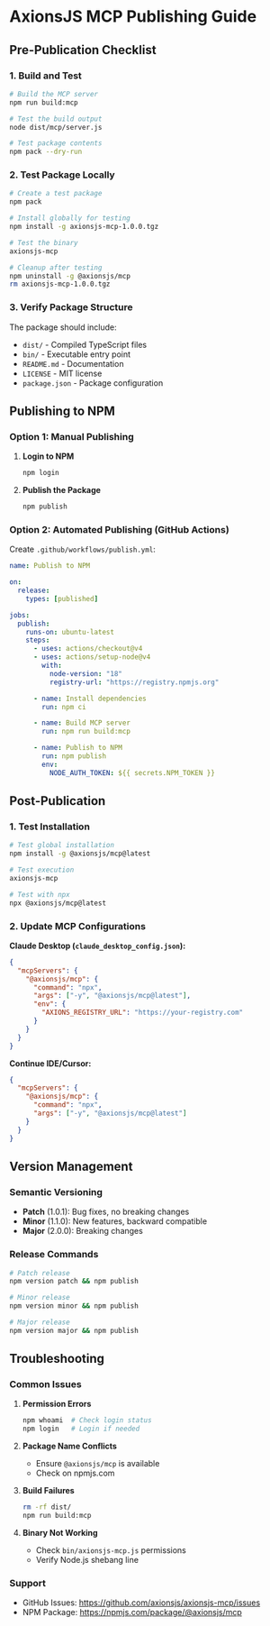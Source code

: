 # AxionsJS MCP Publishing Guide

## Pre-Publication Checklist

### 1. Build and Test

```bash
# Build the MCP server
npm run build:mcp

# Test the build output
node dist/mcp/server.js

# Test package contents
npm pack --dry-run
```

### 2. Test Package Locally

```bash
# Create a test package
npm pack

# Install globally for testing
npm install -g axionsjs-mcp-1.0.0.tgz

# Test the binary
axionsjs-mcp

# Cleanup after testing
npm uninstall -g @axionsjs/mcp
rm axionsjs-mcp-1.0.0.tgz
```

### 3. Verify Package Structure

The package should include:

- `dist/` - Compiled TypeScript files
- `bin/` - Executable entry point
- `README.md` - Documentation
- `LICENSE` - MIT license
- `package.json` - Package configuration

## Publishing to NPM

### Option 1: Manual Publishing

1. **Login to NPM**

   ```bash
   npm login
   ```

2. **Publish the Package**
   ```bash
   npm publish
   ```

### Option 2: Automated Publishing (GitHub Actions)

Create `.github/workflows/publish.yml`:

```yaml
name: Publish to NPM

on:
  release:
    types: [published]

jobs:
  publish:
    runs-on: ubuntu-latest
    steps:
      - uses: actions/checkout@v4
      - uses: actions/setup-node@v4
        with:
          node-version: "18"
          registry-url: "https://registry.npmjs.org"

      - name: Install dependencies
        run: npm ci

      - name: Build MCP server
        run: npm run build:mcp

      - name: Publish to NPM
        run: npm publish
        env:
          NODE_AUTH_TOKEN: ${{ secrets.NPM_TOKEN }}
```

## Post-Publication

### 1. Test Installation

```bash
# Test global installation
npm install -g @axionsjs/mcp@latest

# Test execution
axionsjs-mcp

# Test with npx
npx @axionsjs/mcp@latest
```

### 2. Update MCP Configurations

**Claude Desktop (`claude_desktop_config.json`):**

```json
{
  "mcpServers": {
    "@axionsjs/mcp": {
      "command": "npx",
      "args": ["-y", "@axionsjs/mcp@latest"],
      "env": {
        "AXIONS_REGISTRY_URL": "https://your-registry.com"
      }
    }
  }
}
```

**Continue IDE/Cursor:**

```json
{
  "mcpServers": {
    "@axionsjs/mcp": {
      "command": "npx",
      "args": ["-y", "@axionsjs/mcp@latest"]
    }
  }
}
```

## Version Management

### Semantic Versioning

- **Patch** (1.0.1): Bug fixes, no breaking changes
- **Minor** (1.1.0): New features, backward compatible
- **Major** (2.0.0): Breaking changes

### Release Commands

```bash
# Patch release
npm version patch && npm publish

# Minor release
npm version minor && npm publish

# Major release
npm version major && npm publish
```

## Troubleshooting

### Common Issues

1. **Permission Errors**

   ```bash
   npm whoami  # Check login status
   npm login   # Login if needed
   ```

2. **Package Name Conflicts**
   - Ensure `@axionsjs/mcp` is available
   - Check on npmjs.com

3. **Build Failures**

   ```bash
   rm -rf dist/
   npm run build:mcp
   ```

4. **Binary Not Working**
   - Check `bin/axionsjs-mcp.js` permissions
   - Verify Node.js shebang line

### Support

- GitHub Issues: https://github.com/axionsjs/axionsjs-mcp/issues
- NPM Package: https://npmjs.com/package/@axionsjs/mcp

